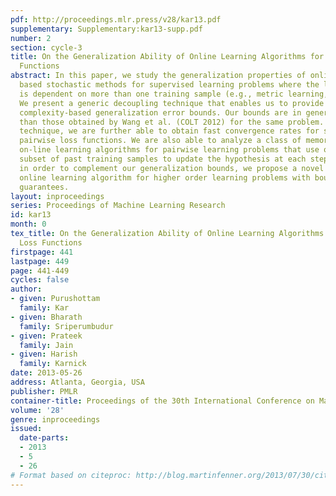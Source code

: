 ```yaml
---
pdf: http://proceedings.mlr.press/v28/kar13.pdf
supplementary: Supplementary:kar13-supp.pdf
number: 2
section: cycle-3
title: On the Generalization Ability of Online Learning Algorithms for Pairwise Loss
  Functions
abstract: In this paper, we study the generalization properties of online learning
  based stochastic methods for supervised learning problems where the loss function
  is dependent on more than one training sample (e.g., metric learning, ranking).
  We present a generic decoupling technique that enables us to provide Rademacher
  complexity-based generalization error bounds. Our bounds are in general tighter
  than those obtained by Wang et al. (COLT 2012) for the same problem. Using our decoupling
  technique, we are further able to obtain fast convergence rates for strongly con-vex
  pairwise loss functions. We are also able to analyze a class of memory efficient
  on-line learning algorithms for pairwise learning problems that use only a bounded
  subset of past training samples to update the hypothesis at each step. Finally,
  in order to complement our generalization bounds, we propose a novel memory efficient
  online learning algorithm for higher order learning problems with bounded regret
  guarantees.
layout: inproceedings
series: Proceedings of Machine Learning Research
id: kar13
month: 0
tex_title: On the Generalization Ability of Online Learning Algorithms for Pairwise
  Loss Functions
firstpage: 441
lastpage: 449
page: 441-449
cycles: false
author:
- given: Purushottam
  family: Kar
- given: Bharath
  family: Sriperumbudur
- given: Prateek
  family: Jain
- given: Harish
  family: Karnick
date: 2013-05-26
address: Atlanta, Georgia, USA
publisher: PMLR
container-title: Proceedings of the 30th International Conference on Machine Learning
volume: '28'
genre: inproceedings
issued:
  date-parts:
  - 2013
  - 5
  - 26
# Format based on citeproc: http://blog.martinfenner.org/2013/07/30/citeproc-yaml-for-bibliographies/
---
```

